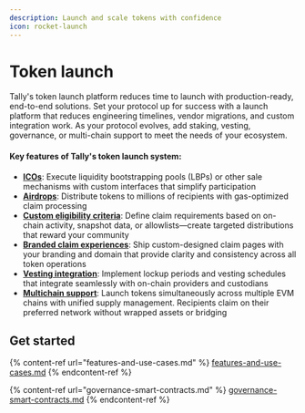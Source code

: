 ```yaml
---
description: Launch and scale tokens with confidence
icon: rocket-launch
---
```


# Token launch

Tally's token launch platform reduces time to launch with production-ready, end-to-end solutions. Set your protocol up for success with a launch platform that reduces engineering timelines, vendor migrations, and custom integration work. As your protocol evolves, add staking, vesting, governance, or multi-chain support to meet the needs of your ecosystem.

#### **Key features of Tally's token launch system:** <a href="#h-key-features-of-tallys-token-launch-system" id="h-key-features-of-tallys-token-launch-system"></a>

* [**ICOs**](https://docs.tally.xyz/tally-features/launch#ico): Execute liquidity bootstrapping pools (LBPs) or other sale mechanisms with custom interfaces that simplify participation
* [**Airdrops**](https://docs.tally.xyz/tally-features/launch#airdrop): Distribute tokens to millions of recipients with gas-optimized claim processing
* [**Custom eligibility criteria**](https://docs.tally.xyz/tally-features/launch#eligibility-criteria): Define claim requirements based on on-chain activity, snapshot data, or allowlists—create targeted distributions that reward your community
* [**Branded claim experiences**](https://docs.tally.xyz/tally-features/launch#custom-interfaces): Ship custom-designed claim pages with your branding and domain that provide clarity and consistency across all token operations
* [**Vesting integration**](https://docs.tally.xyz/tally-features/launch#vesting-and-compliance): Implement lockup periods and vesting schedules that integrate seamlessly with on-chain providers and custodians
* [**Multichain support**](https://docs.tally.xyz/tally-features/launch#multichain-support): Launch tokens simultaneously across multiple EVM chains with unified supply management. Recipients claim on their preferred network without wrapped assets or bridging

## Get started

{% content-ref url="features-and-use-cases.md" %}
[features-and-use-cases.md](features-and-use-cases.md)
{% endcontent-ref %}

{% content-ref url="governance-smart-contracts.md" %}
[governance-smart-contracts.md](governance-smart-contracts.md)
{% endcontent-ref %}









